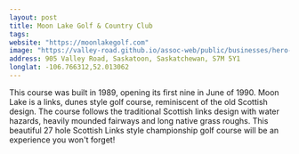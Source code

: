 ```yaml
---
layout: post
title: Moon Lake Golf & Country Club
tags:
website: "https://moonlakegolf.com"
image: "https://valley-road.github.io/assoc-web/public/businesses/hero-moon-lake-golf.png"
address: 905 Valley Road, Saskatoon, Saskatchewan, S7M 5Y1
longlat: -106.766312,52.013062
---
```

This course was built in 1989, opening its first nine in June of 1990. Moon Lake is a links, dunes style golf course, reminiscent of the old Scottish design. The course follows the traditional Scottish links design with water hazards, heavily mounded fairways and long native grass roughs. This beautiful 27 hole Scottish Links style championship golf course will be an experience you won't forget!
